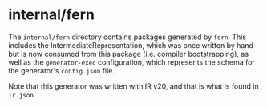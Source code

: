 # internal/fern

The `internal/fern` directory contains packages generated by `fern`.
This includes the IntermediateRepresentation, which was once written
by hand but is now consumed from this package (i.e. compiler bootstrapping),
as well as the `generator-exec` configuration, which represents the
schema for the generator's `config.json` file.

Note that this generator was written with IR v20, and that is what
is found in `ir.json`.
